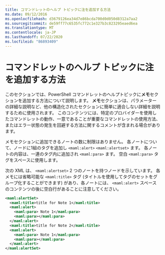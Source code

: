 ```yaml
---
title: コマンドレットのヘルプ トピックに注を追加する方法
ms.date: 09/12/2016
ms.openlocfilehash: d3679126ea34d7e86bcda700d0d050d8312a7aa2
ms.sourcegitcommit: de59ff77c6535fc772c1e327b3c823295eaed6ea
ms.translationtype: MT
ms.contentlocale: ja-JP
ms.lasthandoff: 07/22/2020
ms.locfileid: "86893409"
---
```

# <a name="how-to-add-notes-to-a-cmdlet-help-topic"></a>コマンドレットのヘルプ トピックに注を追加する方法

このセクションでは、PowerShell コマンドレットのヘルプトピックに**メモ**セクションを追加する方法について説明します。 **メモ**セクションは、パラメーターの詳細な説明など、他の構造化されたセクションに簡単に適合しない詳細を説明するために使用されます。 このコンテンツには、特定のプロバイダーを使用したコマンドレットの動作、一意であることが重要なコマンドレットの使用方法、またはエラー状態の発生を回避する方法に関するコメントが含まれる場合があります。

メモセクションに追加できるノートの数に制限はありません。 各ノートについて、ノードに1組のタグを追加し `<maml:alert>` `<maml:alertset>` ます。 各ノートの内容は、一連のタグ内に追加され `<maml:para>` ます。 空白 `<maml:para>` タグをスペースに使用します。

次の XML は、 `<maml:alertset>` 2 つのノートを持つノードを示しています。 各メモには省略可能な `<maml:title>` タグ (タイトルを使用してタグのセットをグループ化することができます) があり、各ノートには、 `<maml:alert>` スペースのコンテンツの後に空白行があることに注意してください。

```xml
<maml:alertSet>
  <maml:title>title for Note 1</maml:title>
  <maml:alert>
    <maml:para> Note 1</maml:para>
    <maml:para></maml:para>
  </maml:alert>
  <maml:title>title for Note 2</maml:title>
  <maml:alert>
    <maml:para> Note 1</maml:para>
    <maml:para></maml:para>
  </maml:alert>
</maml:alertSet>
```
